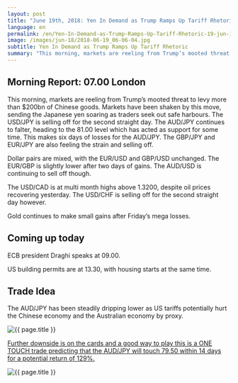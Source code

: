 ```yaml
---
layout: post
title: "June 19th, 2018: Yen In Demand as Trump Ramps Up Tariff Rhetoric"
language: en
permalink: /en/Yen-In-Demand-as-Trump-Ramps-Up-Tariff-Rhetoric-19-jun-18/
image: /images/jun-18/2018-06-19_06-06-04.jpg
subtitle: Yen In Demand as Trump Ramps Up Tariff Rhetoric
summary: "This morning, markets are reeling from Trump’s mooted threat to levy more than $200bn of Chinese goods. Markets have been shaken by this move, sending the Japanese yen soaring as traders seek out safe harbours"
---
```

## Morning Report: 07.00 London

This morning, markets are reeling from Trump’s mooted threat to levy more than $200bn of Chinese goods. Markets have been shaken by this move, sending the Japanese yen soaring as traders seek out safe harbours. The USD/JPY is selling off for the second straight day. The AUD/JPY continues to falter, heading to the 81.00 level which has acted as support for some time. This makes six days of losses for the AUD/JPY. The GBP/JPY and EUR/JPY are also feeling the strain and selling off. 

Dollar pairs are mixed, with the EUR/USD and GBP/USD unchanged. The EUR/GBP is slightly lower after two days of gains. The AUD/USD is continuing to sell off though.

The USD/CAD is at multi month highs above 1.3200, despite oil prices recovering yesterday. The USD/CHF is selling off for the second straight day however. 

Gold continues to make small gains after Friday’s mega losses. 

## Coming up today

ECB president Draghi speaks at 09.00. 

US building permits are at 13.30, with housing starts at the same time. 

## Trade Idea

The AUD/JPY has been steadily dripping lower as US tariffs potentially hurt the Chinese economy and the Australian economy by proxy.

<img class="post-image" src="{{ site.url }}/images/jun-18/2018-06-19_06-06-04.jpg" alt="{{ page.title }}" title="{{ page.title }}">

<a href="%LINK%%?currency=GBP&market=forex&underlying=frxAUDJPY&formname=touchnotouch&duration_amount=14&duration_units=d&amount=10&amount_type=stake&expiry_type=duration&barrier=79.50" target="_blank" rel="noopener noreferrer nofollow">Further downside is on the cards and a good way to play this is a ONE TOUCH trade predicting that the AUD/JPY will touch 79.50 within 14 days for a potential return of 129%.</a>

<img class="post-image" src="{{ site.url }}/images/jun-18/2018-06-19_06-16-15.jpg" alt="{{ page.title }}" title="{{ page.title }}">
